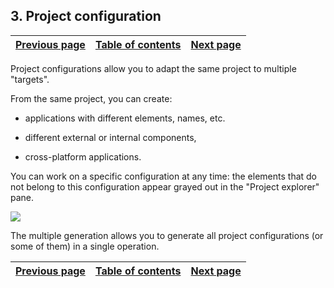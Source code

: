 
## 3. Project configuration
			

| [Previous page](../Concepts_WM/1410086903.md) | [Table of contents](../Concepts_WM/1410086964.md) | [Next page](../Concepts_WM/1410086905.md) |
| --- | --- | --- |



<a name="NOTE1"></a>
<a name="NOTE1_1"></a>
Project configurations allow you to adapt the same project to multiple "targets".

From the same project, you can create:

- applications with different elements, names, etc.

- different external or internal components,

- cross-platform applications.




You can work on a specific configuration at any time: the elements that do not belong to this configuration appear grayed out in the "Project explorer" pane.

![](https://doc.pcsoft.fr/en-US/images/image.awp?langid=3&name=P31-Configuration%20du%20projet.gif)


The multiple generation allows you to generate all project configurations (or some of them) in a single operation.

| [Previous page](../Concepts_WM/1410086903.md) | [Table of contents](../Concepts_WM/1410086964.md) | [Next page](../Concepts_WM/1410086905.md) |
| --- | --- | --- |




